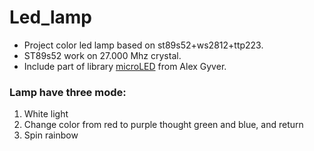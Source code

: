# Led_lamp

- Project color led lamp based on st89s52+ws2812+ttp223.
- ST89s52 work on 27.000 Mhz crystal.
- Include part of library [microLED](https://github.com/GyverLibs/microLED) from Alex Gyver.
### Lamp have three mode:
1. White light
2. Change color from red to purple thought green and blue, and return
3. Spin rainbow

